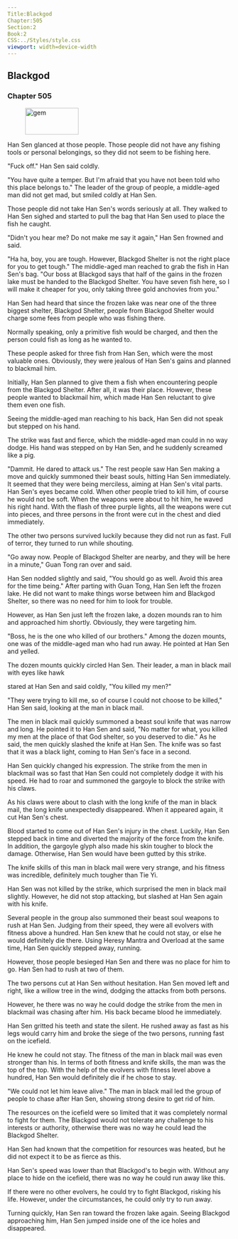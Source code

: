 ```yaml
---
Title:Blackgod 
Chapter:505 
Section:2 
Book:2 
CSS:../Styles/style.css 
viewport: width=device-width
---
```

  
## Blackgod
### Chapter 505
  
<figure>
	<img src="../Images/gem.gif" alt="gem" id="gem" width="120" height="60" />
</figure>
  

  
Han Sen glanced at those people. Those people did not have any fishing tools or personal belongings, so they did not seem to be fishing here.

"Fuck off." Han Sen said coldly.

"You have quite a temper. But I'm afraid that you have not been told who this place belongs to." The leader of the group of people, a middle-aged man did not get mad, but smiled coldly at Han Sen.

Those people did not take Han Sen's words seriously at all. They walked to Han Sen sighed and started to pull the bag that Han Sen used to place the fish he caught.

"Didn't you hear me? Do not make me say it again," Han Sen frowned and said.

"Ha ha, boy, you are tough. However, Blackgod Shelter is not the right place for you to get tough." The middle-aged man reached to grab the fish in Han Sen's bag. "Our boss at Blackgod says that half of the gains in the frozen lake must be handed to the Blackgod Shelter. You have seven fish here, so I will make it cheaper for you, only taking three gold anchovies from you."

Han Sen had heard that since the frozen lake was near one of the three biggest shelter, Blackgod Shelter, people from Blackgod Shelter would charge some fees from people who was fishing there.

Normally speaking, only a primitive fish would be charged, and then the person could fish as long as he wanted to.

These people asked for three fish from Han Sen, which were the most valuable ones. Obviously, they were jealous of Han Sen's gains and planned to blackmail him.

Initially, Han Sen planned to give them a fish when encountering people from the Blackgod Shelter. After all, it was their place. However, these people wanted to blackmail him, which made Han Sen reluctant to give them even one fish.

Seeing the middle-aged man reaching to his back, Han Sen did not speak but stepped on his hand.

The strike was fast and fierce, which the middle-aged man could in no way dodge. His hand was stepped on by Han Sen, and he suddenly screamed like a pig.

"Dammit. He dared to attack us." The rest people saw Han Sen making a move and quickly summoned their beast souls, hitting Han Sen immediately. It seemed that they were being merciless, aiming at Han Sen's vital parts. Han Sen's eyes became cold. When other people tried to kill him, of course he would not be soft. When the weapons were about to hit him, he waved his right hand. With the flash of three purple lights, all the weapons were cut into pieces, and three persons in the front were cut in the chest and died immediately.

The other two persons survived luckily because they did not run as fast. Full of terror, they turned to run while shouting.

"Go away now. People of Blackgod Shelter are nearby, and they will be here in a minute," Guan Tong ran over and said.

Han Sen nodded slightly and said, "You should go as well. Avoid this area for the time being." After parting with Guan Tong, Han Sen left the frozen lake. He did not want to make things worse between him and Blackgod Shelter, so there was no need for him to look for trouble.

However, as Han Sen just left the frozen lake, a dozen mounds ran to him and approached him shortly. Obviously, they were targeting him.

"Boss, he is the one who killed of our brothers." Among the dozen mounts, one was of the middle-aged man who had run away. He pointed at Han Sen and yelled.

The dozen mounts quickly circled Han Sen. Their leader, a man in black mail with eyes like hawk

stared at Han Sen and said coldly, "You killed my men?"

"They were trying to kill me, so of course I could not choose to be killed," Han Sen said, looking at the man in black mail.

The men in black mail quickly summoned a beast soul knife that was narrow and long. He pointed it to Han Sen and said, "No matter for what, you killed my men at the place of that God shelter, so you deserved to die." As he said, the men quickly slashed the knife at Han Sen. The knife was so fast that it was a black light, coming to Han Sen's face in a second.

Han Sen quickly changed his expression. The strike from the men in blackmail was so fast that Han Sen could not completely dodge it with his speed. He had to roar and summoned the gargoyle to block the strike with his claws.

As his claws were about to clash with the long knife of the man in black mail, the long knife unexpectedly disappeared. When it appeared again, it cut Han Sen's chest.

Blood started to come out of Han Sen's injury in the chest. Luckily, Han Sen stepped back in time and diverted the majority of the force from the knife. In addition, the gargoyle glyph also made his skin tougher to block the damage. Otherwise, Han Sen would have been gutted by this strike.

The knife skills of this man in black mail were very strange, and his fitness was incredible, definitely much tougher than Tie Yi.

Han Sen was not killed by the strike, which surprised the men in black mail slightly. However, he did not stop attacking, but slashed at Han Sen again with his knife.

Several people in the group also summoned their beast soul weapons to rush at Han Sen. Judging from their speed, they were all evolvers with fitness above a hundred. Han Sen knew that he could not stay, or else he would definitely die there. Using Heresy Mantra and Overload at the same time, Han Sen quickly stepped away, running.

However, those people besieged Han Sen and there was no place for him to go. Han Sen had to rush at two of them.

The two persons cut at Han Sen without hesitation. Han Sen moved left and right, like a willow tree in the wind, dodging the attacks from both persons.

However, he there was no way he could dodge the strike from the men in blackmail was chasing after him. His back became blood he immediately.

Han Sen gritted his teeth and state the silent. He rushed away as fast as his legs would carry him and broke the siege of the two persons, running fast on the icefield.

He knew he could not stay. The fitness of the man in black mail was even stronger than his. In terms of both fitness and knife skills, the man was the top of the top. With the help of the evolvers with fitness level above a hundred, Han Sen would definitely die if he chose to stay.

"We could not let him leave alive." The man in black mail led the group of people to chase after Han Sen, showing strong desire to get rid of him.

The resources on the icefield were so limited that it was completely normal to fight for them. The Blackgod would not tolerate any challenge to his interests or authority, otherwise there was no way he could lead the Blackgod Shelter.

Han Sen had known that the competition for resources was heated, but he did not expect it to be as fierce as this.

Han Sen's speed was lower than that Blackgod's to begin with. Without any place to hide on the icefield, there was no way he could run away like this.

If there were no other evolvers, he could try to fight Blackgod, risking his life. However, under the circumstances, he could only try to run away.

Turning quickly, Han Sen ran toward the frozen lake again. Seeing Blackgod approaching him, Han Sen jumped inside one of the ice holes and disappeared.